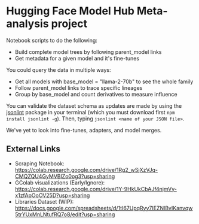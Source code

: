 
# Hugging Face Model Hub Meta-analysis project

Notebook scripts to do the following:
- Build complete model trees by following parent_model links
- Get metadata for a given model and it's fine-tunes

You could query the data in multiple ways:

- Get all models with base_model = "llama-2-70b" to see the whole family
- Follow parent_model links to trace specific lineages
- Group by base_model and count derivatives to measure influence

You can validate the dataset schema as updates are made by using the [jsonlint](https://github.com/zaach/jsonlint) package in your terminal (which you must download first `npm install jsonlint -g`). Then, typing `jsonlint <name of your JSON file>`.

We've yet to look into fine-tunes, adapters, and model merges.

## External Links
- Scraping Notebook: https://colab.research.google.com/drive/1Rg2_wSjXzVJq-CMQZQU4GyMVBlZo0og3?usp=sharing
- GColab visualizations (Early/Ignore): https://colab.research.google.com/drive/1Y-9HkUkCbAJf4njmVy-x1zfApOoOV25D?usp=sharing
- Libraries Dataset (WIP): https://docs.google.com/spreadsheets/d/1tI67UpqRyy7IEZNlBvIKanvqw5trYUxMnLNtufRQ7o8/edit?usp=sharing
